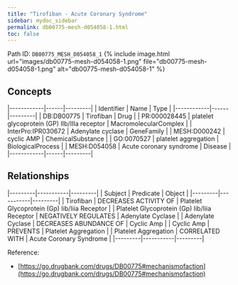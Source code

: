 ```yaml
---
title: "Tirofiban - Acute Coronary Syndrome"
sidebar: mydoc_sidebar
permalink: db00775-mesh-d054058-1.html
toc: false 
---
```



Path ID: `DB00775_MESH_D054058_1`
{% include image.html url="images/db00775-mesh-d054058-1.png" file="db00775-mesh-d054058-1.png" alt="db00775-mesh-d054058-1" %}

## Concepts

|------------|------|---------|
| Identifier | Name | Type    |
|------------|------|---------|
| DB:DB00775 | Tirofiban | Drug |
| PR:000028445 | platelet glycoprotein (GP) IIb/IIIa receptor | MacromolecularComplex |
| InterPro:IPR030672 | Adenylate cyclase | GeneFamily |
| MESH:D000242 | cyclic AMP | ChemicalSubstance |
| GO:0070527 | platelet aggregation | BiologicalProcess |
| MESH:D054058 | Acute coronary syndrome | Disease |
|------------|------|---------|

## Relationships

|---------|-----------|---------|
| Subject | Predicate | Object  |
|---------|-----------|---------|
| Tirofiban | DECREASES ACTIVITY OF | Platelet Glycoprotein (Gp) Iib/Iiia Receptor |
| Platelet Glycoprotein (Gp) Iib/Iiia Receptor | NEGATIVELY REGULATES | Adenylate Cyclase |
| Adenylate Cyclase | DECREASES ABUNDANCE OF | Cyclic Amp |
| Cyclic Amp | PREVENTS | Platelet Aggregation |
| Platelet Aggregation | CORRELATED WITH | Acute Coronary Syndrome |
|---------|-----------|---------|

Reference: 
  - [https://go.drugbank.com/drugs/DB00775#mechanismofaction](https://go.drugbank.com/drugs/DB00775#mechanismofaction)
